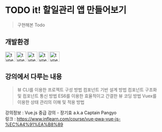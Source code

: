 # TODO it! 할일관리 앱 만들어보기

> 구현해본 Todo

## 개발환경
<img alt="typescript" src="https://user-images.githubusercontent.com/48410197/76545641-7c050b00-64cd-11ea-8781-2722e3250239.png" width="32" height="32"/>
<img alt="typescript" src="https://user-images.githubusercontent.com/48410197/76545688-8fb07180-64cd-11ea-8c0b-1376971343db.png" width="32" height="32"/>
<img alt="typescript" src="https://user-images.githubusercontent.com/48410197/76545710-963ee900-64cd-11ea-9345-a25076f9d5fd.png" width="32" height="32"/>
<img alt="typescript" src="https://user-images.githubusercontent.com/48410197/76545740-a35bd800-64cd-11ea-9c18-1e53dcbb88a4.png" width="32" height="32"/>
<img alt="typescript" src="https://user-images.githubusercontent.com/48410197/76545746-a5259b80-64cd-11ea-825b-edc2c2af2ac0.png" width="32" height="32"/>
  
## 강의에서 다루는 내용

> 뷰 CLI를 이용한 프로젝트 구성 방법
> 컴포넌트 기반 설계 방법
> 컴포넌트 구조화 및 컴포넌트 통신 방법
> ES6를 이용한 효율적이고 간결한 뷰 코딩 방법
> Vuex를 이용한 상태 관리의 이해 및 적용 방법
  
강의정보 : Vue.js 중급 강의 - 장기효 a.k.a Captain Pangyo  
링크 : https://www.inflearn.com/course/vue-pwa-vue-js-%EC%A4%91%EA%B8%89
